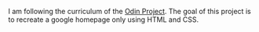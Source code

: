 I am following the curriculum of the <a href="http://www.theodinproject.com/courses/web-development-101/lessons/html-css" rel="nofollow">Odin Project</a>. The goal of this project is to recreate a google homepage only using HTML and CSS.
